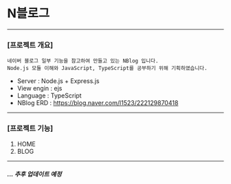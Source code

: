 # N블로그
---
### [프로젝트 개요]
    네이버 블로그 일부 기능을 참고하여 만들고 있는 NBlog 입니다.
    Node.js 모듈 이해와 JavaScript, TypeScript를 공부하기 위해 기획하였습니다.
     
* Server : Node.js + Express.js
* View engin : ejs
* Language : TypeScript
* NBlog ERD : https://blog.naver.com/l1523/222129870418
---
### [프로젝트 기능]
   1. HOME
   2. BLOG
---
##### ... 추후 업데이트 예정
